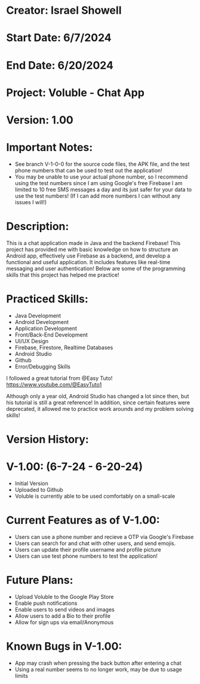 # Creator: Israel Showell
# Start Date: 6/7/2024
# End Date: 6/20/2024
# Project: Voluble - Chat App
# Version: 1.00

# Important Notes: 
- See branch V-1-0-0 for the source code files, the APK file, and the test phone numbers that can be used to test out the application!
- You may be unable to use your actual phone number, so I recommend using the test numbers since I am using Google's free Firebase I am limited to 10 free SMS messages a day and its just safer for your data to use the test numbers! (If I can add more numbers I can without any issues I will!)


# Description:
This is a chat application made in Java and the backend Firebase!
This project has provided me with basic knowledge on how to structure an Android app, effectively use Firebase as a backend, and develop a functional and useful application.
It includes features like real-time messaging and user authentication!
Below are some of the programming skills that this project has helped me practice!

# Practiced Skills:
- Java Development
- Android Development
- Application Development
- Front/Back-End Development
- UI/UX Design
- Firebase, Firestore, Realtime Databases
- Android Studio
- Github
- Error/Debugging Skills

I followed a great tutorial from @Easy Tuto!
https://www.youtube.com/@EasyTuto1

Although only a year old, Android Studio has changed a lot since then, but his tutorial is still a great reference!
In addition, since certain features were deprecated, it allowed me to practice work arounds and my problem solving skills!


# Version History:
# V-1.00: (6-7-24 - 6-20-24)
- Initial Version 
- Uploaded to Github 
- Voluble is currently able to be used comfortably on a small-scale <br>

# Current Features as of V-1.00:
- Users can use a phone number and recieve a OTP via Google's Firebase
- Users can search for and chat with other users, and send emojis.
- Users can update their profile username and profile picture
- Users can use test phone numbers to test the application!


# Future Plans:
- Upload Voluble to the Google Play Store
- Enable push notifications 
- Enable users to send videos and images
- Allow users to add a Bio to their profile
- Allow for sign ups via email/Anonymous 

# Known Bugs in V-1.00:
- App may crash when pressing the back button after entering a chat
- Using a real number seems to no longer work, may be due to usage limits



